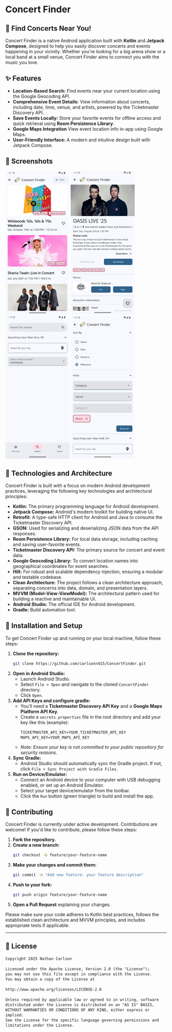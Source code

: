 # Concert Finder

## 🎵 Find Concerts Near You\!

Concert Finder is a native Android application built with **Kotlin** and **Jetpack Compose**, designed to help you easily discover concerts and events happening in your vicinity. Whether you're looking for a big arena show or a local band at a small venue, Concert Finder aims to connect you with the music you love.

## ✨ Features

  * **Location-Based Search:** Find events near your current location using the Google Geocoding API.
  * **Comprehensive Event Details:** View information about concerts, including date, time, venue, and artists, powered by the Ticketmaster Discovery API.
  * **Save Events Locally:** Store your favorite events for offline access and quick retrieval using **Room Persistence Library**.
  * **Google Maps Integration** View event location info in-app using Google Maps.
  * **User-Friendly Interface:** A modern and intuitive design built with Jetpack Compose.


## 📸 Screenshots

<img src="screenshots/EventList.png" alt="Events" width="200"> <img src="screenshots/EventDetails.png" alt="Event Details" width="200"> <img src="screenshots/SearchScreen.png" alt="Search" width="201"> <img src="screenshots/FilterSelect.png" alt="Filter Select" width="198">


## 🚀 Technologies and Architecture

Concert Finder is built with a focus on modern Android development practices, leveraging the following key technologies and architectural principles:

  * **Kotlin:** The primary programming language for Android development.
  * **Jetpack Compose:** Android's modern toolkit for building native UI.
  * **Retrofit:** A type-safe HTTP client for Android and Java to consume the Ticketmaster Discovery API.
  * **GSON:** Used for serializing and deserializing JSON data from the API responses.
  * **Room Persistence Library:** For local data storage, including caching and saving user-favorite events.
  * **Ticketmaster Discovery API:** The primary source for concert and event data.
  * **Google Geocoding Library:** To convert location names into geographical coordinates for event searches.
  * **Hilt:** For robust and scalable dependency injection, ensuring a modular and testable codebase.
  * **Clean Architecture:** The project follows a clean architecture approach, separating concerns into data, domain, and presentation layers.
  * **MVVM (Model-View-ViewModel):** The architectural pattern used for building a reactive and maintainable UI.
  * **Android Studio:** The official IDE for Android development.
  * **Gradle:** Build automation tool.

## 📱 Installation and Setup

To get Concert Finder up and running on your local machine, follow these steps:

1.  **Clone the repository:**
    ```bash
    git clone https://github.com/carlsonn415/ConcertFinder.git
    ```
2.  **Open in Android Studio:**
      * Launch Android Studio.
      * Select `File > Open` and navigate to the cloned `ConcertFinder` directory.
      * Click `Open`.
3.  **Add API Keys and configure gradle:**
      * You'll need a **Ticketmaster Discovery API Key** and a **Google Maps Platform API Key**.
      * Create a `secrets.properties` file in the root directory and add your key like this (example):
        ```properties
        TICKETMASTER_API_KEY=YOUR_TICKETMASTER_API_KEY
        MAPS_API_KEY=YOUR_MAPS_API_KEY
        ```
      * *Note: Ensure your key is not committed to your public repository for security reasons.*
4.  **Sync Gradle:**
      * Android Studio should automatically sync the Gradle project. If not, click `File > Sync Project with Gradle Files`.
5.  **Run on Device/Emulator:**
      * Connect an Android device to your computer with USB debugging enabled, or set up an Android Emulator.
      * Select your target device/emulator from the toolbar.
      * Click the `Run` button (green triangle) to build and install the app.

## 🤝 Contributing

Concert Finder is currently under active development. Contributions are welcome\! If you'd like to contribute, please follow these steps:

1.  **Fork the repository.**
2.  **Create a new branch:**
    ```bash
    git checkout -b feature/your-feature-name
    ```
3.  **Make your changes and commit them:**
    ```bash
    git commit -m "Add new feature: your feature description"
    ```
4.  **Push to your fork:**
    ```bash
    git push origin feature/your-feature-name
    ```
5.  **Open a Pull Request** explaining your changes.

Please make sure your code adheres to Kotlin best practices, follows the established clean architecture and MVVM principles, and includes appropriate tests if applicable.

-----

## 📄 License

```
Copyright 2025 Nathan Carlson

Licensed under the Apache License, Version 2.0 (the "License");
you may not use this file except in compliance with the License.
You may obtain a copy of the License at

http://www.apache.org/licenses/LICENSE-2.0

Unless required by applicable law or agreed to in writing, software
distributed under the License is distributed on an "AS IS" BASIS,
WITHOUT WARRANTIES OR CONDITIONS OF ANY KIND, either express or implied.
See the License for the specific language governing permissions and
limitations under the License.
```
